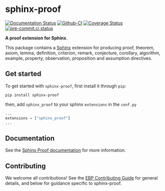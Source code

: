 # sphinx-proof

[![Documentation Status][rtd-badge]][rtd-link]
[![Github-CI][github-ci]][github-link]
[![Coverage Status][codecov-badge]][codecov-link]
[![pre-commit.ci status](https://results.pre-commit.ci/badge/github/executablebooks/sphinx-proof/master.svg)](https://results.pre-commit.ci/latest/github/executablebooks/sphinx-proof/master)


**A proof extension for Sphinx**.

This package contains a [Sphinx](http://www.sphinx-doc.org/) extension
for producing proof, theorem, axiom, lemma, definition, criterion, remark, conjecture,
corollary, algorithm, example, property, observation, proposition and assumption directives.


## Get started

To get started with `sphinx-proof`, first install it through `pip`:

```
pip install sphinx-proof
```

then, add `sphinx_proof` to your sphinx `extensions` in the `conf.py`

```python
...
extensions = ["sphinx_proof"]
...
```


## Documentation

See the [Sphinx Proof documentation](https://sphinx-proof.readthedocs.io/en/latest/) for more information.


## Contributing

We welcome all contributions! See the [EBP Contributing Guide](https://executablebooks.org/en/latest/contributing.html) for general details, and below for guidance specific to sphinx-proof.


[rtd-badge]: https://readthedocs.org/projects/sphinx-proof/badge/?version=latest
[rtd-link]: https://sphinx-proof.readthedocs.io/en/latest/?badge=latest
[github-ci]: https://github.com/executablebooks/sphinx-proof/workflows/continuous-integration/badge.svg?branch=main
[github-link]: https://github.com/executablebooks/sphinx-proof
[codecov-badge]: https://codecov.io/gh/executablebooks/sphinx-proof/branch/main/graph/badge.svg
[codecov-link]: https://codecov.io/gh/executablebooks/sphinx-proof
